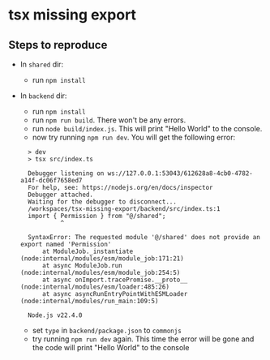 # tsx missing export

## Steps to reproduce

- In `shared` dir:
  - run `npm install`
- In `backend` dir:

  - run `npm install`
  - run `npm run build`. There won't be any errors.
  - run `node build/index.js`. This will print "Hello World" to the console.
  - now try running `npm run dev`. You will get the following error:

  ```
    > dev
    > tsx src/index.ts

    Debugger listening on ws://127.0.0.1:53043/612628a8-4cb0-4782-a14f-dc06f7658ed7
    For help, see: https://nodejs.org/en/docs/inspector
    Debugger attached.
    Waiting for the debugger to disconnect...
    /workspaces/tsx-missing-export/backend/src/index.ts:1
    import { Permission } from "@/shared";
             ^

    SyntaxError: The requested module '@/shared' does not provide an export named 'Permission'
        at ModuleJob._instantiate (node:internal/modules/esm/module_job:171:21)
        at async ModuleJob.run (node:internal/modules/esm/module_job:254:5)
        at async onImport.tracePromise.__proto__ (node:internal/modules/esm/loader:485:26)
        at async asyncRunEntryPointWithESMLoader (node:internal/modules/run_main:109:5)

    Node.js v22.4.0
  ```

  - set `type` in `backend/package.json` to `commonjs`
  - try running `npm run dev` again. This time the error will be gone and the code will print "Hello World" to the console
